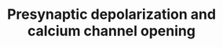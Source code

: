 ---
annotations:
- type: Pathway Ontology
  value: neuron-to-neuron signaling pathways
authors:
- MaintBot
- MartijnVanIersel
- ReactomeTeam
- Anwesha
- Mkutmon
description: Action potentials occur in electrically excitable cells such as neurons,
  muscles, and endocrine cells. They are initiated by transient opening of voltage
  dependent sodium channels, causing a rapid, large depolarization of membrane potentials
  that spread along the axon membrane.<br>  The action potential travels down the
  axon and reaches the presynaptic terminal depolarizing the membrane in the pre synaptic
  terminal. The depolarization causes the voltage gated Ca2+ channels to open allowing
  the influx of Ca2+ that signals the release of neurotransmitter into the synaptic
  cleft.  View original pathway at [http://www.reactome.org/PathwayBrowser/#DIAGRAM=112308
  Reactome].
last-edited: 2021-01-25
organisms:
- Homo sapiens
redirect_from:
- /index.php/Pathway:WP1800
- /instance/WP1800
schema-jsonld:
- '@context': https://schema.org/
  '@id': https://wikipathways.github.io/pathways/WP1800.html
  '@type': Dataset
  creator:
    '@type': Organization
    name: WikiPathways
  description: Action potentials occur in electrically excitable cells such as neurons,
    muscles, and endocrine cells. They are initiated by transient opening of voltage
    dependent sodium channels, causing a rapid, large depolarization of membrane potentials
    that spread along the axon membrane.<br>  The action potential travels down the
    axon and reaches the presynaptic terminal depolarizing the membrane in the pre
    synaptic terminal. The depolarization causes the voltage gated Ca2+ channels to
    open allowing the influx of Ca2+ that signals the release of neurotransmitter
    into the synaptic cleft.  View original pathway at [http://www.reactome.org/PathwayBrowser/#DIAGRAM=112308
    Reactome].
  keywords:
  - 'CACNG2 '
  - 'CACNA2D2(19-1150) '
  - 'CACNA1A '
  - Voltage Gated Ca2+
  - 'CACNA1B '
  - 'CACNA1E '
  - 'CACNA2D3 '
  - 'CACNA2D1(1-?) '
  - Channel
  - K+
  - Ca2+
  - 'CACNG4 '
  - 'CACNB1 '
  - 'CACNB3 '
  - 'CACNB2 '
  - 'CACNB4 '
  license: CC0
  name: Presynaptic depolarization and calcium channel opening
seo: CreativeWork
title: Presynaptic depolarization and calcium channel opening
wpid: WP1800
---